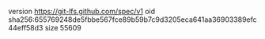 version https://git-lfs.github.com/spec/v1
oid sha256:655769248de5fbbe567fce89b59b7c9d3205eca641aa36903389efc44eff58d3
size 55609
